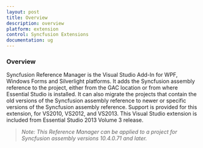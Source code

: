 ```yaml
---
layout: post
title: Overview
description: overview
platform: extension
control: Syncfusion Extensions
documentation: ug
---
```


### Overview

Syncfusion Reference Manager is the Visual Studio Add-In for WPF, Windows Forms and Silverlight platforms. It adds the Syncfusion assembly reference to the project, either from the GAC location or from where Essential Studio is installed. It can also migrate the projects that contain the old versions of the Syncfusion assembly reference to newer or specific versions of the Syncfusion assembly reference. Support is provided for this extension, for VS2010, VS2012, and VS2013. This Visual Studio extension is included from Essential Studio 2013 Volume 3 release.

> _Note: This Reference Manager can be applied to a project for Syncfusion assembly versions 10.4.0.71 and later._



